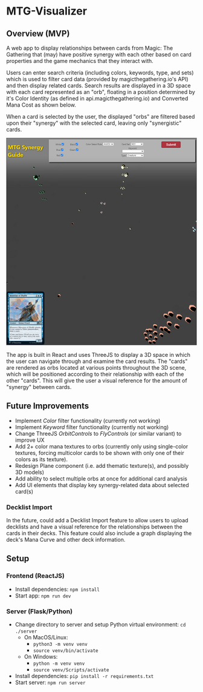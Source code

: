 # MTG-Visualizer

## Overview (MVP)

A web app to display relationships between cards from Magic: The Gathering that (may) have positive synergy with each other based on card properties and the game mechanics that they interact with.

Users can enter search criteria (including colors, keywords, type, and sets) which is used to filter card data (provided by magicthegathering.io's API) and then display related cards. Search results are displayed in a 3D space with each card represented as an "orb", floating in a position determined by it's Color Identity (as defined in api.magicthegathering.io) and Converted Mana Cost as shown below.

When a card is selected by the user, the displayed "orbs" are filtered based upon their "synergy" with the selected card, leaving only "synergistic" cards.

![MTG Visualizer screenshot](./img/screenshot.png)

The app is built in React and uses ThreeJS to display a 3D space in which the user can navigate through and examine the card results. The "cards" are rendered as orbs located at various points throughout the 3D scene, which will be positioned according to their relationship with each of the other "cards". This will give the user a visual reference for the amount of "synergy" between cards.

## Future Improvements

- Implement _Color_ filter functionality (currently not working)
- Implement _Keyword_ filter functionality (currently not working)
- Change ThreeJS _OrbitControls_ to _FlyControls_ (or similar variant) to improve UX
- Add 2+ color mana textures to orbs (currently only using single-color textures, forcing multicolor cards to be shown with only one of their colors as its texture).
- Redesign Plane component (i.e. add thematic texture(s), and possibly 3D models)
- Add ability to select multiple orbs at once for additional card analysis
- Add UI elements that display key synergy-related data about selected card(s)

### Decklist Import

In the future, could add a Decklist Import feature to allow users to upload decklists and have a visual reference for the relationships between the cards in their decks. This feature could also include a graph displaying the deck's Mana Curve and other deck information.

## Setup

### Frontend (ReactJS)

- Install dependencies: `npm install`
- Start app: `npm run dev`

### Server (Flask/Python)

- Change directory to server and setup Python virtual environment: `cd ./server`
  - On MacOS/Linux:
    - `python3 -m venv venv`
    - `source venv/bin/activate`
  - On Windows:
    - `python -m venv venv`
    - `source venv/Scripts/activate`
- Install dependencies: `pip install -r requirements.txt`
- Start server: `npm run server`
